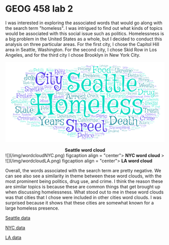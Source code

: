 # GEOG 458 lab 2

I was interested in exploring the associated words that would go along with the search term "homeless". I was intrigued to find out what kinds of topics would be associated with this social issue such as politics. Homelessness is a big problem in the United States as a whole, but I decided to conduct this analysis on three particular areas. For the first city, I chose the Capitol Hill area in Seattle, Washington. For the second city, I chose Skid Row in Los Angeles, and for the third city I chose Brooklyn in New York City. 

![](/img/wordcloudSEA.png)
<figcaption align = "center"> <b>Seattle word cloud</b> 
</figcaption>
![](/img/wordcloudNYC.png)
figcaption align = "center"> <b>NYC word cloud</b> </figcaption>>
![](/img/wordcloudLA.png)
figcaption align = "center"> <b>LA word cloud</b> </figcaption>

Overall, the words associated with the search term are pretty negative. We can see also see a similarity in theme between these word clouds, with the most prominent being politics, drug use, and crime. I think the reason these are similar topics is because these are common things that get brought up when discussing homelessness. What stood out to me in these word clouds was that cities that I chose were included in other cities word clouds. I was surprised because it shows that these cities are somewhat known for a large homeless presence.

[Seattle data](./assets/SEA-data.csv)

[NYC data](./assets/NYC-data.csv)

[LA data](../assets/LA-data.csv)
